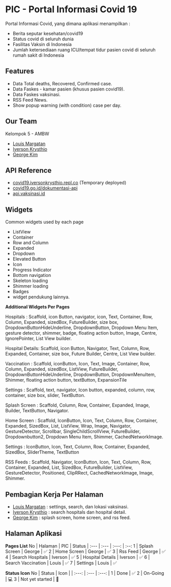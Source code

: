 
# PIC - Portal Informasi Covid 19

Portal Informasi Covid, yang dimana aplikasi menampilkan :
- Berita seputar kesehatan/covid19
- Status covid di seluruh dunia
- Fasilitas Vaksin di Indonesia
- Jumlah ketersediaan ruang ICU/tempat tidur pasien covid di seluruh rumah sakit di Indonesia



## Features

- Data Total deaths, Recovered, Confirmed case.
- Data Faskes - kamar pasien (khusus pasien covid19).
- Data Faskes vaksinasi.
- RSS Feed News.
- Show popup warning (with condition) case per day.




## Our Team
Kelompok 5 - AMBW
- [Louis Margatan](https://github.com/Luicario)
- [Iverson Krysthio](https://github.com/iberso)
- [George Kim](https://github.com/ge0rgekim)

## API Reference
- [covid19.iversonkrysthio.repl.co](https://covid19.iversonkrysthio.repl.co) (Temporary deployed)
- [covid19.go.id/dokumentasi-api](https://covid19.go.id/dokumentasi-api )
- [api.vaksinasi.id](https://api.vaksinasi.id)



## Widgets
Common widgets used by each page
- ListView
- Container
- Row and Column
- Expanded
- Dropdown
- Elevated Button
- Icon
- Progress Indicator
- Bottom navigation
- Skeleton loading
- Shimmer loading
- Badges
- widget pendukung lainnya.

**Additional Widgets Per Pages**

Hospitals : Scaffold, icon Button, navigator,  icon, Text, Container, Row, Column, Expanded, sizedBox, FutureBuilder, size box, DropdownButtonHideUnderline, DropdownButton, Dropdown Menu Item, gesture detector, shimmer, badge, floating action button, Image, Centre, IgnorePointer, List View builder.

Hospital Details: Scaffold, icon Button, Navigator, Text, Column, Row, Expanded, Container, size box, Future Builder, Centre, List View builder.

Vaccination :
Scaffold, iconButton, Icon, Text, Image, Container, Row, Column, Expanded, sizedBox, ListView, FutureBuilder, DropdownButtonHideUnderline, DropdownButton, DropdownMenuItem, Shimmer, floating action button, textButton, ExpansionTile
	
Settings :
Scaffold, text, navigator, Icon button, expanded, column, row, container, size box, slider, TextButton.

Splash Screen :  Scaffold, Column, Row, Container, Expanded, Image, Builder, TextButton, Navigator.

Home Screen :  Scaffold, IconButton, Icon, Text, Column, Row, Container, Expanded, SizedBox, List, ListView, Wrap, Image, Navigator, GestureDetector,  Scrollbar, SingleChildScrollView, FutureBuilder, Dropdownbutton2, Dropdown Menu Item, Shimmer, CachedNetworkImage.

Settings : IconButton, Icon, Text, Column, Row, Container, Expanded, SizedBox, SliderTheme, TextButton

RSS Feeds : Scaffold, Navigator, IconButton, Icon, Text, Column, Row, Container, Expanded, List, SizedBox, FutureBuilder, ListView, GestureDetector, Positioned, ClipRRect,  CachedNetworkImage, Image, Shimmer. 

## Pembagian Kerja Per Halaman
- [Louis Margatan](https://github.com/Luicario) : settings, search, dan lokasi vaksinasi.
- [Iverson Krysthio](https://github.com/iberso) : search hospitals dan hospital detail.
- [George Kim](https://github.com/ge0rgekim) : splash screen, home screen, and rss feed.
## Halaman Aplikasi

**Pages List**
No | Halaman | PIC | Status
| :--- | :--- | :---: | :--:
1  | Splash Screen | George | ✅
2  | Home Screen | George | ✅
3 | Rss Feed | George | ✅
4 | Search Hospitals | Iverson | ✅
5 | Hospital Details | Iverson | ✅
6 | Search Vaccination | Louis | ✅
7 | Settings | Louis | ✅

**Status Icon**
No | Status | Icon |
| :---: | :--- | :---: |
1 | Done | ✅
2 | On-Going | 💻
3 | Not yet started | 🚧
